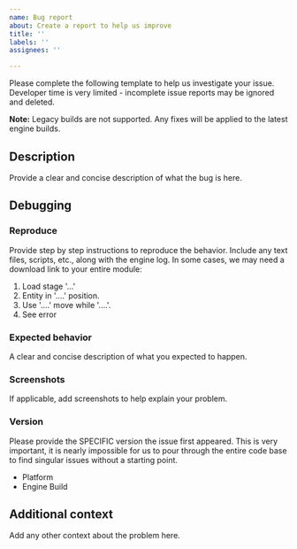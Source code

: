 ```yaml
---
name: Bug report
about: Create a report to help us improve
title: ''
labels: ''
assignees: ''

---
```


Please complete the following template to help us investigate your issue. Developer time is very limited - incomplete issue reports may be ignored and deleted.

**Note:** Legacy builds are not supported. Any fixes will be applied to the latest engine builds.

## Description
Provide a clear and concise description of what the bug is here.

## Debugging

### Reproduce
Provide step by step instructions to reproduce the behavior. Include any text files, scripts, etc., along with the engine log. In some cases, we may need a download link to your entire module:
1. Load stage '...'
2. Entity in  '....' position.
3. Use  '....' move while '....'.
4. See error

### Expected behavior
A clear and concise description of what you expected to happen.

### Screenshots
If applicable, add screenshots to help explain your problem.

### Version
Please provide the SPECIFIC version the issue first appeared. This is very important, it is nearly impossible for us to pour through the entire code base to find singular issues without a starting point.

- Platform
- Engine Build

## Additional context
Add any other context about the problem here.
